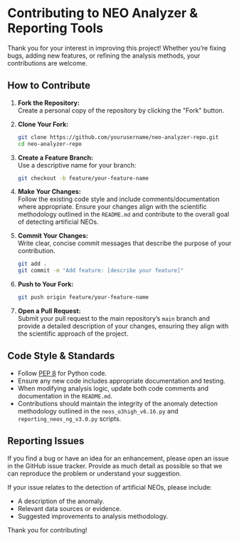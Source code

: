 # Contributing to NEO Analyzer & Reporting Tools

Thank you for your interest in improving this project! Whether you’re fixing bugs, adding new features, or refining the analysis methods, your contributions are welcome.

## How to Contribute

1. **Fork the Repository:**  
   Create a personal copy of the repository by clicking the "Fork" button.

2. **Clone Your Fork:**  
   ```bash
   git clone https://github.com/yourusername/neo-analyzer-repo.git
   cd neo-analyzer-repo
   ```

3. **Create a Feature Branch:**  
   Use a descriptive name for your branch:
   ```bash
   git checkout -b feature/your-feature-name
   ```

4. **Make Your Changes:**  
   Follow the existing code style and include comments/documentation where appropriate. Ensure your changes align with the scientific methodology outlined in the `README.md` and contribute to the overall goal of detecting artificial NEOs.

5. **Commit Your Changes:**  
   Write clear, concise commit messages that describe the purpose of your contribution.
   ```bash
   git add .
   git commit -m "Add feature: [describe your feature]"
   ```

6. **Push to Your Fork:**  
   ```bash
   git push origin feature/your-feature-name
   ```

7. **Open a Pull Request:**  
   Submit your pull request to the main repository’s `main` branch and provide a detailed description of your changes, ensuring they align with the scientific approach of the project.

## Code Style & Standards

- Follow [PEP 8](https://www.python.org/dev/peps/pep-0008/) for Python code.
- Ensure any new code includes appropriate documentation and testing.
- When modifying analysis logic, update both code comments and documentation in the `README.md`.
- Contributions should maintain the integrity of the anomaly detection methodology outlined in the `neos_o3high_v6.16.py` and `reporting_neos_ng_v3.0.py` scripts.

## Reporting Issues

If you find a bug or have an idea for an enhancement, please open an issue in the GitHub issue tracker. Provide as much detail as possible so that we can reproduce the problem or understand your suggestion.

If your issue relates to the detection of artificial NEOs, please include:
- A description of the anomaly.
- Relevant data sources or evidence.
- Suggested improvements to analysis methodology.

Thank you for contributing!

